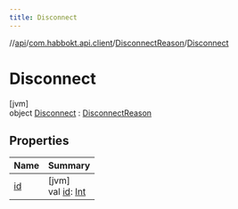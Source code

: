 ```yaml
---
title: Disconnect
---
```

//[api](../../../../index.html)/[com.habbokt.api.client](../../index.html)/[DisconnectReason](../index.html)/[Disconnect](index.html)



# Disconnect



[jvm]\
object [Disconnect](index.html) : [DisconnectReason](../index.html)



## Properties


| Name | Summary |
|---|---|
| [id](../id.html) | [jvm]<br>val [id](../id.html): [Int](https://kotlinlang.org/api/latest/jvm/stdlib/kotlin/-int/index.html) |

